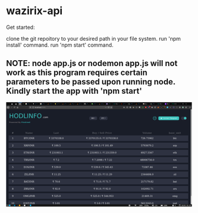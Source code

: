 # wazirix-api
Get started:

clone the git repoitory to your desired path in your file system.
run 'npm install' command.
run 'npm start' command.

## NOTE: node app.js or nodemon app.js will not work as this program requires certain parameters to be passed upon running node. Kindly start the app with 'npm start' 

![Screenshot](homepage.png)
